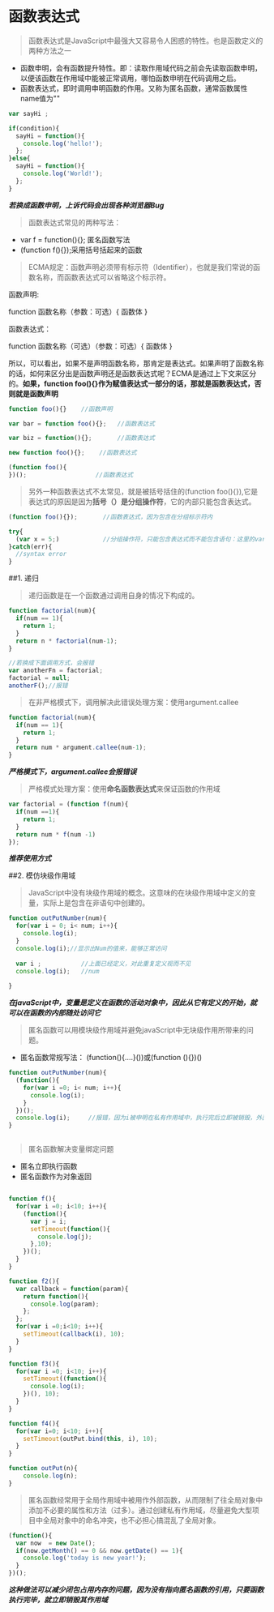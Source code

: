 # 函数表达式

> 函数表达式是JavaScript中最强大又容易令人困惑的特性。也是函数定义的两种方法之一
+ 函数申明，会有函数提升特性。即：读取作用域代码之前会先读取函数申明，以便该函数在作用域中能被正常调用，哪怕函数申明在代码调用之后。
+ 函数表达式，即时调用申明函数的作用。又称为匿名函数，通常函数属性name值为""

```javascript
var sayHi ;

if(condition){
  sayHi = function(){
    console.log('hello!');
  };
}else{
  sayHi = function(){
    console.log('World!');
  };
}

```

***若换成函数申明，上诉代码会出现各种浏览器Bug***

> 函数表达式常见的两种写法：
+ var f = function(){}; 匿名函数写法
+ (function f(){});采用括号括起来的函数


> ECMA规定：函数声明必须带有标示符（Identifier），也就是我们常说的函数名称，而函数表达式可以省略这个标示符。


函数声明: 

  function 函数名称（参数：可选）{ 函数体 }
  
函数表达式： 

  function 函数名称（可选）（参数：可选）{ 函数体 }
  
所以，可以看出，如果不是声明函数名称，那肯定是表达式。如果声明了函数名称的话，如何来区分出是函数声明还是函数表达式呢？ECMA是通过上下文来区分的。**如果，function foo(){}作为赋值表达式一部分的话，那就是函数表达式，否则就是函数声明**

```javascript
function foo(){}    //函数声明

var bar = function foo(){};   //函数表达式

var biz = function(){};       //函数表达式

new function foo(){};    //函数表达式

(function foo(){
})();                   //函数表达式

```

> 另外一种函数表达式不太常见，就是被括号括住的(function foo(){}),它是表达式的原因是因为**括号（）是分组操作符**，它的内部只能包含表达式。

```javascript
(function foo(){});       //函数表达式，因为包含在分组标示符内

try{
  (var x = 5;)            //分组操作符，只能包含表达式而不能包含语句：这里的var就是语句
}catch(err){
  //syntax error
}

```



##1. 递归

> 递归函数是在一个函数通过调用自身的情况下构成的。

```javascript 
function factorial(num){
  if(num == 1){
    return 1;
  }
  return n * factorial(num-1);
}

//若换成下面调用方式，会报错
var anotherFn = factorial;
factorial = null;
anotherF();//报错
```

> 在非严格模式下，调用解决此错误处理方案：使用argument.callee

```javascript
function factorial(num){
  if(num == 1){
    return 1;
  }
  return num * argument.callee(num-1);
}

```

***严格模式下，argument.callee会报错误***

> 严格模式处理方案：使用**命名函数表达式**来保证函数的作用域

```javascript
var factorial = (function f(num){
  if(num ==1){
    return 1;
  }
  return num * f(num -1)
});

```

***推荐使用方式***

##2. 模仿块级作用域

> JavaScript中没有块级作用域的概念。这意味的在块级作用域中定义的变量，实际上是包含在非语句中创建的。

```javascript
function outPutNumber(num){
  for(var i = 0; i< num; i++){
    console.log(i);
  }
  console.log(i);//显示出Num的值来，能够正常访问
  
  var i ;           //上面已经定义，对此重复定义视而不见
  console.log(i);   //num
  
}

```
***在javaScript中，变量是定义在函数的活动对象中，因此从它有定义的开始，就可以在函数的内部随处访问它***

> 匿名函数可以用模块级作用域并避免javaScript中无块级作用所带来的问题。
+ 匿名函数常规写法：  (function(){....}())或(function (){})()

```javascript
function outPutNumber(num){
  (function(){
    for(var i =0; i< num; i++){
      console.log(i);
    }
  })();
  console.log(i);     //报错，因为i被申明在私有作用域中，执行完后立即被销毁，外面无法访问。
}



```

> 匿名函数解决变量绑定问题
+ 匿名立即执行函数
+ 匿名函数作为对象返回

```javascript

function f(){
  for(var i =0; i<10; i++){
    (function(){
      var j = i;
      setTimeout(function(){
        console.log(j);
      },10);
    })();
  }
}

function f2(){
  var callback = function(param){
    return function(){
      console.log(param);
    };
  };
  for(var i =0;i<10; i++){
    setTimeout(callback(i), 10);
  }
}

function f3(){
  for(var i =0; i<10; i++){
    setTimeout((function(){
      console.log(i);
    })(), 10);
  }
}

function f4(){
  for(var i=0; i<10; i++){
    setTimeout(outPut.bind(this, i), 10);
  }
}

function outPut(n){
    console.log(n);
}

```

> 匿名函数经常用于全局作用域中被用作外部函数，从而限制了往全局对象中添加不必要的属性和方法（过多）。通过创建私有作用域，尽量避免大型项目中全局对象中的命名冲突，也不必担心搞混乱了全局对象。

```javascript
(function(){
  var now  = new Date();
  if(now.getMonth() == 0 && now.getDate() == 1){
    console.log('today is new year!');
  }
})();

```

***这种做法可以减少闭包占用内存的问题，因为没有指向匿名函数的引用，只要函数执行完毕，就立即销毁其作用域***






